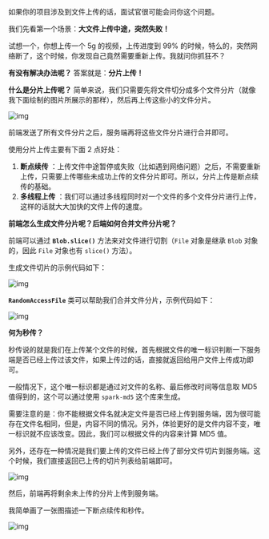 如果你的项目涉及到文件上传的话，面试官很可能会问你这个问题。

我们先看第一个场景：**大文件上传中途，突然失败！**

试想一个，你想上传一个 5g 的视频，上传进度到 99% 的时候，特么的，突然网络断了，这个时候，你发现自己竟然需要重新上传。我就问你抓狂不？

**有没有解决办法呢？** 答案就是：**分片上传！**

**什么是分片上传呢？** 简单来说，我们只需要先将文件切分成多个文件分片（就像我下面绘制的图片所展示的那样），然后再上传这些小的文件分片。

![img](https://images.xiaozhuanlan.com/photo/2021/0d9f29f1023e9c9688dbe7d7df97fc12.png)

前端发送了所有文件分片之后，服务端再将这些文件分片进行合并即可。

使用分片上传主要有下面 2 点好处：

1. **断点续传** ：上传文件中途暂停或失败（比如遇到网络问题）之后，不需要重新上传，只需要上传哪些未成功上传的文件分片即可。所以，分片上传是断点续传的基础。
2. **多线程上传** ：我们可以通过多线程同时对一个文件的多个文件分片进行上传，这样的话就大大加快的文件上传的速度。

**前端怎么生成文件分片呢？后端如何合并文件分片呢？**

前端可以通过 **`Blob.slice()`** 方法来对文件进行切割（`File` 对象是继承 `Blob` 对象的，因此 `File` 对象也有 `slice()` 方法）。

生成文件切片的示例代码如下：

![img](https://images.xiaozhuanlan.com/photo/2021/7ddfd1d732eb7605f6ca0ebff34dc5f6.png)

**`RandomAccessFile`** 类可以帮助我们合并文件分片，示例代码如下：

![img](https://images.xiaozhuanlan.com/photo/2021/fdda9509919179ad9f3ca9b62314613f.png)

**何为秒传？**

秒传说的就是我们在上传某个文件的时候，首先根据文件的唯一标识判断一下服务端是否已经上传过该文件，如果上传过的话，直接就返回给用户文件上传成功即可。

一般情况下，这个唯一标识都是通过对文件的名称、最后修改时间等信息取 MD5 值得到的，这个可以通过使用 `spark-md5` 这个库来生成。

需要注意的是：你不能根据文件名就决定文件是否已经上传到服务端，因为很可能存在文件名相同，但是，内容不同的情况。另外，体验更好的是文件内容不变，唯一标识就不应该改变。因此，我们可以根据文件的内容来计算 MD5 值。

另外，还存在一种情况是我们要上传的文件已经上传了部分文件切片到服务端。这个时候，我们直接返回已上传的切片列表给前端即可。

![img](https://images.xiaozhuanlan.com/photo/2021/345e31afd324594ccba9623ceca3fefb.png)

然后，前端再将剩余未上传的分片上传到服务端。

我简单画了一张图描述一下断点续传和秒传。

![img](https://images.xiaozhuanlan.com/photo/2021/72c617e781eae3a378dfec9d32b6b4f8.png)